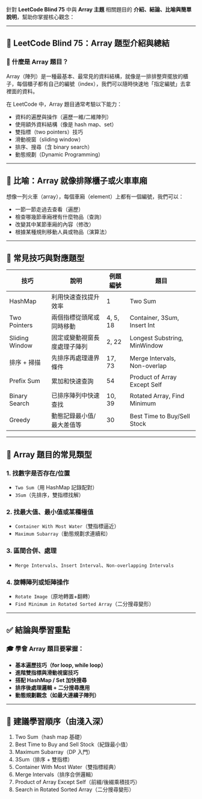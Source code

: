 針對 **LeetCode Blind 75** 中與 **Array 主題** 相關題目的 **介紹、結論、比喻與簡單說明**，幫助你掌握核心觀念：

---

## 🔢 LeetCode Blind 75：Array 題型介紹與總結

### 🎯 **什麼是 Array 題目？**

Array（陣列）是一種最基本、最常見的資料結構，就像是一排排整齊擺放的櫃子，每個櫃子都有自己的編號（index），我們可以隨時快速地「指定編號」去拿裡面的資料。

在 LeetCode 中，Array 題目通常考驗以下能力：

* 資料的遍歷與操作（遍歷一維/二維陣列）
* 使用額外資料結構（像是 hash map、set）
* 雙指標（two pointers）技巧
* 滑動視窗（sliding window）
* 排序、搜尋（含 binary search）
* 動態規劃（Dynamic Programming）

---

## 🧠 **比喻：Array 就像排隊櫃子或火車車廂**

想像一列火車（array），每個車廂（element）上都有一個編號，我們可以：

* 一節一節走過去查看（遍歷）
* 檢查哪幾節車廂裡有什麼物品（查詢）
* 改變其中某節車廂的內容（修改）
* 根據某種規則移動人員或物品（演算法）

---

## 📌 常見技巧與對應題型

| 技巧             | 說明             | 例題編號     | 題目                           |
| -------------- | -------------- | -------- | ---------------------------- |
| HashMap        | 利用快速查找提升效率     | 1        | Two Sum                      |
| Two Pointers   | 兩個指標從頭尾或同時移動   | 4, 5, 18 | Container, 3Sum, Insert Int  |
| Sliding Window | 固定或變動視窗長度處理子陣列 | 2, 22    | Longest Substring, MinWindow |
| 排序 + 掃描        | 先排序再處理邊界條件     | 17, 73   | Merge Intervals, Non-overlap |
| Prefix Sum     | 累加和快速查詢        | 54       | Product of Array Except Self |
| Binary Search  | 已排序陣列中快速查找     | 10, 39   | Rotated Array, Find Minimum  |
| Greedy         | 動態記錄最小值/最大差值等  | 30       | Best Time to Buy/Sell Stock  |

---

## 🧩 **Array 題目的常見類型**

### 1. **找數字是否存在/位置**

* `Two Sum`（用 HashMap 記錄配對）
* `3Sum`（先排序，雙指標找解）

### 2. **找最大值、最小值或某種極值**

* `Container With Most Water`（雙指標逼近）
* `Maximum Subarray`（動態規劃求連續和）

### 3. **區間合併、處理**

* `Merge Intervals`、`Insert Interval`、`Non-overlapping Intervals`

### 4. **旋轉陣列或矩陣操作**

* `Rotate Image`（原地轉置+翻轉）
* `Find Minimum in Rotated Sorted Array`（二分搜尋變形）

---

## ✅ **結論與學習重點**

### 🎓 學會 Array 題目要掌握：

* **基本遍歷技巧（for loop, while loop）**
* **進階雙指標與滑動視窗技巧**
* **搭配 HashMap / Set 加快搜尋**
* **排序後處理邏輯 + 二分搜尋應用**
* **動態規劃觀念（如最大連續子陣列）**

---

## 📖 建議學習順序（由淺入深）

1. Two Sum（hash map 基礎）
2. Best Time to Buy and Sell Stock（紀錄最小值）
3. Maximum Subarray（DP 入門）
4. 3Sum（排序 + 雙指標）
5. Container With Most Water（雙指標經典）
6. Merge Intervals（排序合併邏輯）
7. Product of Array Except Self（前綴/後綴乘積技巧）
8. Search in Rotated Sorted Array（二分搜尋變形）


